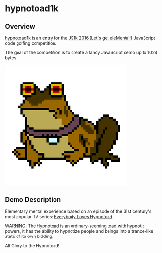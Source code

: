 hypnotoad1k
===========

Overview
--------
[hypnotoad1k](http://gaborbata.github.io/hypnotoad1k/) is an entry for the [JS1k 2016 (Let's get eleMental!)](http://js1k.com/2016-elemental/) JavaScript code golfing competition.

The goal of the competition is to create a fancy JavaScript demo up to 1024 bytes.

![hypnotoad1k](https://raw.githubusercontent.com/gaborbata/hypnotoad1k/master/hypnotoad1k.png)

Demo Description
----------------
Elementary mental experience based on an episode of the 31st century's most popular TV series:
[Everybody Loves Hypnotoad](http://www.imdb.com/title/tt1151330/).

WARNING: The Hypnotoad is an ordinary-seeming toad with hypnotic powers,
it has the ability to hypnotize people and beings into a trance-like state of its own bidding.

All Glory to the Hypnotoad!

